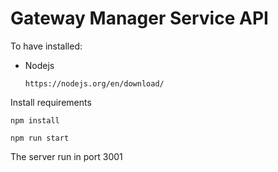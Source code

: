 # Gateway Manager Service API

To have installed:

- Nodejs

  ```
  https://nodejs.org/en/download/
  ```

Install requirements

```
npm install
```

```
npm run start
```

The server run in port 3001